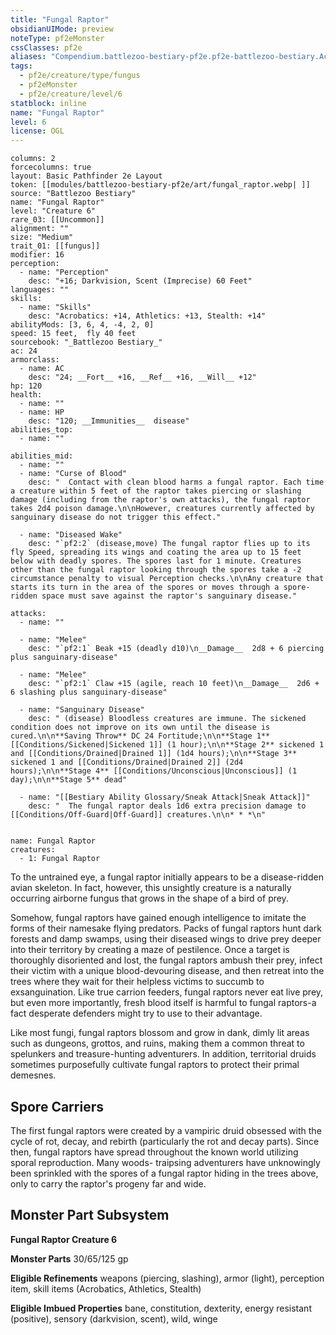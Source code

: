 ```yaml
---
title: "Fungal Raptor"
obsidianUIMode: preview
noteType: pf2eMonster
cssClasses: pf2e
aliases: "Compendium.battlezoo-bestiary-pf2e.pf2e-battlezoo-bestiary.Actor.FqJ8j8UyNZASISlQ" 
tags:
  - pf2e/creature/type/fungus
  - pf2eMonster
  - pf2e/creature/level/6
statblock: inline
name: "Fungal Raptor"
level: 6
license: OGL
---
```


```statblock
columns: 2
forcecolumns: true
layout: Basic Pathfinder 2e Layout
token: [[modules/battlezoo-bestiary-pf2e/art/fungal_raptor.webp| ]]
source: "Battlezoo Bestiary"
name: "Fungal Raptor"
level: "Creature 6"
rare_03: [[Uncommon]]
alignment: ""
size: "Medium"
trait_01: [[fungus]]
modifier: 16
perception:
  - name: "Perception"
    desc: "+16; Darkvision, Scent (Imprecise) 60 Feet"
languages: ""
skills:
  - name: "Skills"
    desc: "Acrobatics: +14, Athletics: +13, Stealth: +14"
abilityMods: [3, 6, 4, -4, 2, 0]
speed: 15 feet,  fly 40 feet
sourcebook: "_Battlezoo Bestiary_"
ac: 24
armorclass:
  - name: AC
    desc: "24; __Fort__ +16, __Ref__ +16, __Will__ +12"
hp: 120
health:
  - name: ""
  - name: HP
    desc: "120; __Immunities__  disease"
abilities_top:
  - name: ""

abilities_mid:
  - name: ""
  - name: "Curse of Blood"
    desc: "  Contact with clean blood harms a fungal raptor. Each time a creature within 5 feet of the raptor takes piercing or slashing damage (including from the raptor's own attacks), the fungal raptor takes 2d4 poison damage.\n\nHowever, creatures currently affected by sanguinary disease do not trigger this effect."

  - name: "Diseased Wake"
    desc: "`pf2:2` (disease,move) The fungal raptor flies up to its fly Speed, spreading its wings and coating the area up to 15 feet below with deadly spores. The spores last for 1 minute. Creatures other than the fungal raptor looking through the spores take a -2 circumstance penalty to visual Perception checks.\n\nAny creature that starts its turn in the area of the spores or moves through a spore-ridden space must save against the raptor's sanguinary disease."

attacks:
  - name: ""

  - name: "Melee"
    desc: "`pf2:1` Beak +15 (deadly d10)\n__Damage__  2d8 + 6 piercing plus sanguinary-disease"

  - name: "Melee"
    desc: "`pf2:1` Claw +15 (agile, reach 10 feet)\n__Damage__  2d6 + 6 slashing plus sanguinary-disease"

  - name: "Sanguinary Disease"
    desc: " (disease) Bloodless creatures are immune. The sickened condition does not improve on its own until the disease is cured.\n\n**Saving Throw** DC 24 Fortitude;\n\n**Stage 1** [[Conditions/Sickened|Sickened 1]] (1 hour);\n\n**Stage 2** sickened 1 and [[Conditions/Drained|Drained 1]] (1d4 hours);\n\n**Stage 3** sickened 1 and [[Conditions/Drained|Drained 2]] (2d4 hours);\n\n**Stage 4** [[Conditions/Unconscious|Unconscious]] (1 day);\n\n**Stage 5** dead"

  - name: "[[Bestiary Ability Glossary/Sneak Attack|Sneak Attack]]"
    desc: "  The fungal raptor deals 1d6 extra precision damage to [[Conditions/Off-Guard|Off-Guard]] creatures.\n\n* * *\n"
 
```

```encounter-table
name: Fungal Raptor
creatures:
  - 1: Fungal Raptor
```



To the untrained eye, a fungal raptor initially appears to be a disease-ridden avian skeleton. In fact, however, this unsightly creature is a naturally occurring airborne fungus that grows in the shape of a bird of prey.

Somehow, fungal raptors have gained enough intelligence to imitate the forms of their namesake flying predators. Packs of fungal raptors hunt dark forests and damp swamps, using their diseased wings to drive prey deeper into their territory by creating a maze of pestilence. Once a target is thoroughly disoriented and lost, the fungal raptors ambush their prey, infect their victim with a unique blood-devouring disease, and then retreat into the trees where they wait for their helpless victims to succumb to exsanguination. Like true carrion feeders, fungal raptors never eat live prey, but even more importantly, fresh blood itself is harmful to fungal raptors-a fact desperate defenders might try to use to their advantage.

Like most fungi, fungal raptors blossom and grow in dank, dimly lit areas such as dungeons, grottos, and ruins, making them a common threat to spelunkers and treasure-hunting adventurers. In addition, territorial druids sometimes purposefully cultivate fungal raptors to protect their primal demesnes.

## Spore Carriers

The first fungal raptors were created by a vampiric druid obsessed with the cycle of rot, decay, and rebirth (particularly the rot and decay parts). Since then, fungal raptors have spread throughout the known world utilizing sporal reproduction. Many woods- traipsing adventurers have unknowingly been sprinkled with the spores of a fungal raptor hiding in the trees above, only to carry the raptor's progeny far and wide.

## Monster Part Subsystem

**Fungal Raptor Creature 6**

**Monster Parts** 30/65/125 gp

**Eligible Refinements** weapons (piercing, slashing), armor (light), perception item, skill items (Acrobatics, Athletics, Stealth)

**Eligible Imbued Properties** bane, constitution, dexterity, energy resistant (positive), sensory (darkvision, scent), wild, winge
